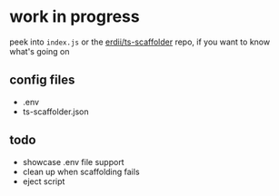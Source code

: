 # work in progress

peek into `index.js` or the [erdii/ts-scaffolder](https://github.com/erdii/ts-scaffolder) repo, if you want to know what's going on

## config files

* .env
* ts-scaffolder.json

## todo

* showcase .env file support
* clean up when scaffolding fails
* eject script
